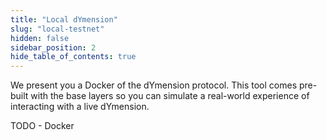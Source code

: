 ```yaml
---
title: "Local dYmension"
slug: "local-testnet"
hidden: false
sidebar_position: 2
hide_table_of_contents: true
---
```


We present you a Docker of the dYmension protocol. This tool comes pre-built with the base layers so you can simulate a real-world experience of interacting with a live dYmension.

TODO - Docker
